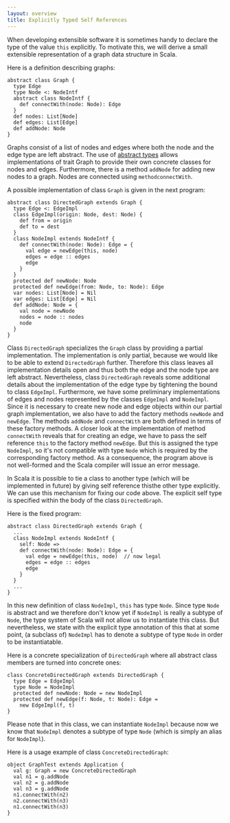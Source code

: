 ```yaml
---
layout: overview
title: Explicitly Typed Self References
---
```


When developing extensible software it is sometimes handy to declare the type of the value `this` explicitly. To motivate this, we will derive a small extensible representation of a graph data structure in Scala.

Here is a definition describing graphs:

    abstract class Graph {
      type Edge
      type Node <: NodeIntf
      abstract class NodeIntf {
        def connectWith(node: Node): Edge
      }
      def nodes: List[Node]
      def edges: List[Edge]
      def addNode: Node
    }

Graphs consist of a list of nodes and edges where both the node and the edge type are left abstract. The use of [abstract types](abstract-types.html) allows implementations of trait Graph to provide their own concrete classes for nodes and edges. Furthermore, there is a method `addNode` for adding new nodes to a graph. Nodes are connected using `methodconnectWith`.

A possible implementation of class `Graph` is given in the next program:

    abstract class DirectedGraph extends Graph {
      type Edge <: EdgeImpl
      class EdgeImpl(origin: Node, dest: Node) {
        def from = origin
        def to = dest
      }
      class NodeImpl extends NodeIntf {
        def connectWith(node: Node): Edge = {
          val edge = newEdge(this, node)
          edges = edge :: edges
          edge
        }
      }
      protected def newNode: Node
      protected def newEdge(from: Node, to: Node): Edge
      var nodes: List[Node] = Nil
      var edges: List[Edge] = Nil
      def addNode: Node = {
        val node = newNode
        nodes = node :: nodes
        node
      }
    }

Class `DirectedGraph` specializes the `Graph` class by providing a partial implementation. The implementation is only partial, because we would like to be able to extend `DirectedGraph` further. Therefore this class leaves all implementation details open and thus both the edge and the node type are left abstract. Nevertheless, class `DirectedGraph` reveals some additional details about the implementation of the edge type by tightening the bound to class `EdgeImpl`. Furthermore, we have some preliminary implementations of edges and nodes represented by the classes `EdgeImpl` and `NodeImpl`. Since it is necessary to create new node and edge objects within our partial graph implementation, we also have to add the factory methods `newNode` and `newEdge`. The methods `addNode` and `connectWith` are both defined in terms of these factory methods. A closer look at the implementation of method `connectWith` reveals that for creating an edge, we have to pass the self reference `this` to the factory method `newEdge`. But this is assigned the type `NodeImpl`, so it's not compatible with type `Node` which is required by the corresponding factory method. As a consequence, the program above is not well-formed and the Scala compiler will issue an error message.

In Scala it is possible to tie a class to another type (which will be implemented in future) by giving self reference thisthe other type explicitly. We can use this mechanism for fixing our code above. The explicit self type is specified within the body of the class `DirectedGraph`.

Here is the fixed program:

    abstract class DirectedGraph extends Graph {
      ...
      class NodeImpl extends NodeIntf {
        self: Node =>
        def connectWith(node: Node): Edge = {
          val edge = newEdge(this, node)  // now legal
          edges = edge :: edges
          edge
        }
      }
      ...
    }

In this new definition of class `NodeImpl`, `this` has type `Node`. Since type `Node` is abstract and we therefore don't know yet if `NodeImpl` is really a subtype of `Node`, the type system of Scala will not allow us to instantiate this class. But nevertheless, we state with the explicit type annotation of this that at some point, (a subclass of) `NodeImpl` has to denote a subtype of type `Node` in order to be instantiatable.

Here is a concrete specialization of `DirectedGraph` where all abstract class members are turned into concrete ones:

    class ConcreteDirectedGraph extends DirectedGraph {
      type Edge = EdgeImpl
      type Node = NodeImpl
      protected def newNode: Node = new NodeImpl
      protected def newEdge(f: Node, t: Node): Edge =
        new EdgeImpl(f, t)
    }

Please note that in this class, we can instantiate `NodeImpl` because now we know that `NodeImpl` denotes a subtype of type `Node` (which is simply an alias for `NodeImpl`).

Here is a usage example of class `ConcreteDirectedGraph`:

    object GraphTest extends Application {
      val g: Graph = new ConcreteDirectedGraph
      val n1 = g.addNode
      val n2 = g.addNode
      val n3 = g.addNode
      n1.connectWith(n2)
      n2.connectWith(n3)
      n1.connectWith(n3)
    }

